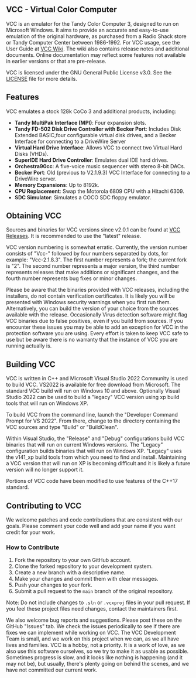 ## VCC - Virtual Color Computer
VCC is an emulator for the Tandy Color Computer 3, designed to run on Microsoft Windows. It aims to provide an accurate and easy-to-use emulation of the original hardware, as purchased from a Radio Shack store or Tandy Computer Center between 1986-1992.  For VCC usage, see the User Guide at [VCC Wiki](https://github.com/VCCE/VCC/wiki). The wiki also contains release notes and additional documents. Online documentation may reflect some features not available in earlier versions or that are pre-release.

VCC is licensed under the GNU General Public License v3.0. See the [LICENSE](COPYING) file for more details.

## Features
VCC emulates a stock 128k CoCo 3 and additional products, including:
- **Tandy MultiPak Interface (MPI)**: Four expansion slots.
- **Tandy FD-502 Disk Drive Controller with Becker Port**: Includes Disk Extended BASIC,four configurable virtual disk drives, and a Becker Interface for connecting to a DriveWire Server
- **Virtual Hard Drive Interface**: Allows VCC to connect two Virtual Hard Disks (VHDs).
- **SuperIDE Hard Drive Controller**: Emulates dual IDE hard drives.
- **Orchestra90cc**: A five-voice music sequencer with stereo 8-bit DACs.
- **Becker Port**: Old (previous to V2.1.9.3) VCC Interface for connecting to a DriveWire server.
- **Memory Expansions**: Up to 8192k.
- **CPU Replacement**: Swap the Motorola 6809 CPU with a Hitachi 6309.
- **SDC Simulator**: Simulates a COCO SDC floppy emulator.

## Obtaining VCC

Sources and binaries for VCC versions since v2.0.1 can be found at [VCC Releases](https://github.com/VCCE/VCC/releases). It is recommended to use the "latest" release.

VCC version numbering is somewhat erratic. Currently, the version number consists of "Vcc-" followed by four numbers separated by dots, for example: "Vcc-2.1.8.3". The first number represents a fork; the current fork is "2". The second number represents a major version, the third number represents releases that make additions or significant changes, and the fourth number represents bug fixes or minor changes.

Please be aware that the binaries provided with VCC releases, including the installers, do not contain verification certificates. It is likely you will be presented with Windows security warnings when you first run them. Alternatively, you can build the version of your choice from the sources available with the release.  Occasionally Virus detection software might flag VCC binaries due to false positives, even if you build from sources. If you encounter these issues you may be able to add an exception for VCC in the protection software you are using.  Every effort is taken to keep VCC safe to use but be aware there is no warranty that the instance of VCC you are running actually is.

## Building VCC
VCC is written in C++ and Microsoft Visual Studio 2022 Community is used to build VCC.  VS2022 is available for free download from Microsoft. The standard VCC build will run on Windows 10 and above. Optionally Visual Studio 2022 can be used to build a "legacy" VCC version using xp build tools that will run on Windows XP.

To build VCC from the command line, launch the "Developer Command Prompt for VS 2022". From there, change to the directory containing the VCC sources and type "Build" or "BuildClean".

Within Visual Studio, the "Release" and "Debug" configurations build VCC binaries that will run on current Windows versions. The "Legacy" configuration builds binaries that will run on Windows XP. "Legacy" uses the v141_xp build tools from which you need to find and install.  Maintaining a VCC version that will run on XP is becoming difficult and it is likely a future version will no longer support it.

Portions of VCC code have been modified to use features of the C++17 standard.

## Contributing to VCC
We welcome patches and code contributions that are consistent with our goals. Please comment your code well and add your name if you want credit for your work.

### How to Contribute
1. Fork the repository to your own GitHub account.
2. Clone the forked repository to your development system.
3. Create a new branch with a descriptive name.
4. Make your changes and commit them with clear messages.
5. Push your changes to your fork.
6. Submit a pull request to the `main` branch of the original repository.

Note: Do not include changes to `.sln` or `.vcxproj` files in your pull request. If you feel these project files need changes, contact the maintainers first.

We also welcome bug reports and suggestions. Please post these on the GitHub "Issues" tab. We check the issues periodically to see if there are fixes we can implement while working on VCC. The VCC Development Team is small, and we work on this project when we can, as we all have lives and families. VCC is a hobby, not a priority. It is a work of love, as we also use this software ourselves, so we try to make it as usable as possible. Sometimes progress is slow, and it looks like nothing is happening (and it may not be), but usually, there's plenty going on behind the scenes, and we have not committed our current work.

